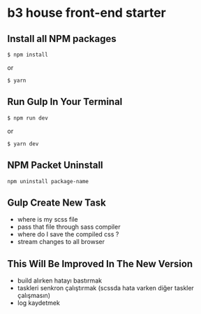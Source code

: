# b3 house front-end starter

## Install all NPM packages

```
$ npm install
```

or

```
$ yarn
```

## Run Gulp In Your Terminal

```
$ npm run dev
```

or

```
$ yarn dev
```

## NPM Packet Uninstall

```
npm uninstall package-name
```

## Gulp Create New Task

- where is my scss file
- pass that file through sass compiler
- where do I save the compiled css ?
- stream changes to all browser

## This Will Be Improved In The New Version

- build alırken hatayı bastırmak
- taskleri senkron çalıştırmak (scssda hata varken diğer taskler çalışmasın)
- log kaydetmek
